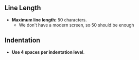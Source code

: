 ## Line Length
* **Maximum line length:** 50 characters.
    * We don't have a modern screen, so 50 should be enough

## Indentation
* **Use 4 spaces per indentation level.**
